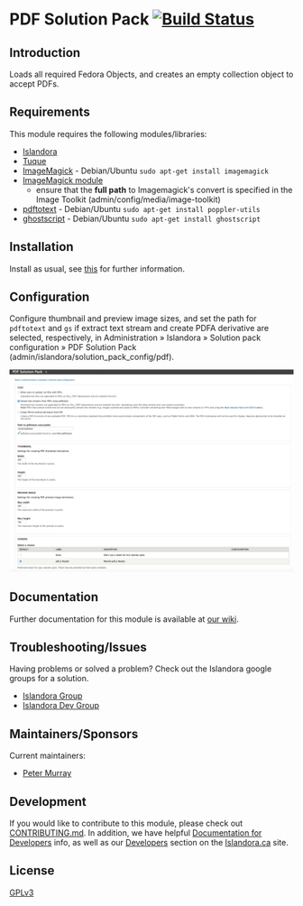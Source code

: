 # PDF Solution Pack [![Build Status](https://travis-ci.org/Islandora/islandora_solution_pack_pdf.png?branch=7.x)](https://travis-ci.org/Islandora/islandora_solution_pack_pdf)

## Introduction

Loads all required Fedora Objects, and creates an empty collection object to accept PDFs.

## Requirements

This module requires the following modules/libraries:

* [Islandora](https://github.com/islandora/islandora)
* [Tuque](https://github.com/islandora/tuque)
* [ImageMagick](http://www.imagemagick.org/script/index.php) - Debian/Ubuntu `sudo apt-get install imagemagick`
* [ImageMagick module](https://www.drupal.org/project/imagemagick)
    * ensure that the **full path** to Imagemagick's convert is specified in the Image Toolkit (admin/config/media/image-toolkit)
* [pdftotext](http://poppler.freedesktop.org) -  Debian/Ubuntu `sudo apt-get install poppler-utils`
* [ghostscript](http://www.ghostscript.com) - Debian/Ubuntu `sudo apt-get install ghostscript`

## Installation

Install as usual, see [this](https://drupal.org/documentation/install/modules-themes/modules-7) for further information.

## Configuration

Configure thumbnail and preview image sizes, and set the path for `pdftotext` and `gs` if extract text stream and create PDFA derivative are selected, respectively, in Administration » Islandora »  Solution pack configuration »  PDF Solution Pack (admin/islandora/solution_pack_config/pdf).

![Configuration](https://raw.githubusercontent.com/dmoses/islandora_screenshots/master/pdf_sp_config.jpg)

## Documentation

Further documentation for this module is available at [our wiki](https://wiki.duraspace.org/display/ISLANDORA/PDF+Solution+Pack).

## Troubleshooting/Issues

Having problems or solved a problem? Check out the Islandora google groups for a solution.

* [Islandora Group](https://groups.google.com/forum/?hl=en&fromgroups#!forum/islandora)
* [Islandora Dev Group](https://groups.google.com/forum/?hl=en&fromgroups#!forum/islandora-dev)

## Maintainers/Sponsors

Current maintainers:

* [Peter Murray](https://github.com/dltj)

## Development

If you would like to contribute to this module, please check out [CONTRIBUTING.md](CONTRIBUTING.md). In addition, we have helpful [Documentation for Developers](https://github.com/Islandora/islandora/wiki#wiki-documentation-for-developers) info, as well as our [Developers](http://islandora.ca/developers) section on the [Islandora.ca](http://islandora.ca) site.

## License

[GPLv3](http://www.gnu.org/licenses/gpl-3.0.txt)
